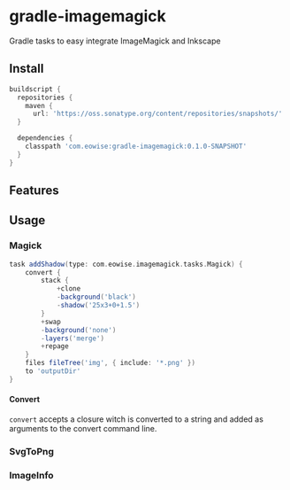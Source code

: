 gradle-imagemagick
==================

Gradle tasks to easy integrate ImageMagick and Inkscape

## Install

```groovy
buildscript {
  repositories {
    maven {
      url: 'https://oss.sonatype.org/content/repositories/snapshots/'
  }

  dependencies {
    classpath 'com.eowise:gradle-imagemagick:0.1.0-SNAPSHOT'
  }
}
```

## Features

## Usage

### Magick

```groovy
task addShadow(type: com.eowise.imagemagick.tasks.Magick) {
    convert {
        stack {
            +clone
            -background('black')
            -shadow('25x3+0+1.5')
        }
        +swap
        -background('none')
        -layers('merge')
        +repage
    }
    files fileTree('img', { include: '*.png' })
    to 'outputDir'
}
```

#### Convert

`convert` accepts a closure witch is converted to a string and added as arguments to the convert command line.

### SvgToPng

### ImageInfo




